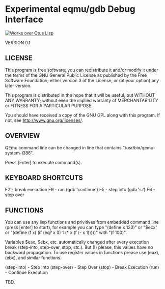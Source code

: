Experimental eqmu/gdb Debug Interface
=====================================

[![Works over Otus Lisp](https://yuriy-chumak.github.io/ol/assets/view-project-page.svg)](https://yuriy-chumak.github.io/ol/)

VERSION 0.1

LICENSE
--------------------------------------------------------------

This program is free software;  you can redistribute it and/or
modify it under the terms of the GNU General Public License as
published by the Free Software Foundation; either version 3 of
the License, or (at your option) any later version.

This program is distributed in the hope that it will be useful,
but WITHOUT ANY WARRANTY; without even the implied warranty of
MERCHANTABILITY or FITNESS FOR A PARTICULAR PURPOSE.

You should have received a copy of the GNU GPL along with this
program. If not, see <http://www.gnu.org/licenses/>.


OVERVIEW
--------

QEmu command line can be changed in line that contains
"/usr/bin/qemu-system-i386".

Press [Enter] to execute command(s).


KEYBOARD SHORTCUTS
------------------

F2 - break execution
F9 - run (gdb 'continue')
F5 - step into (gdb 'si')
F6 - step over


FUNCTIONS
---------

You can use any lisp functions and privitives from embedded
command line (press [enter] to start), for example you can
type "(define x 123)" or "$ecx" or
"(define (f x) (if (eq? x 0) 1 (* x (f (- x 1)))))" with "(f 100)".

Variables $eax, $ebx, etc. automatically changed after every
execution break (step-into, step-over, stop, stc.). But (!)
please, this values have no backward propagation. To use
register values in functions prease use (eax), (ebx), and 
similar functions.

(step-into) - Step Into
(step-over) - Step Over
(stop) - Break Execution
(run) - Continue Execution

TBD.